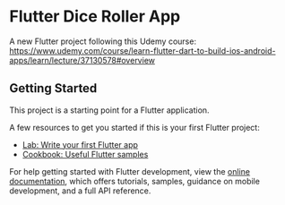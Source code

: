 # Flutter Dice Roller App

A new Flutter project following this Udemy course:
https://www.udemy.com/course/learn-flutter-dart-to-build-ios-android-apps/learn/lecture/37130578#overview

## Getting Started

This project is a starting point for a Flutter application.

A few resources to get you started if this is your first Flutter project:

- [Lab: Write your first Flutter app](https://docs.flutter.dev/get-started/codelab)
- [Cookbook: Useful Flutter samples](https://docs.flutter.dev/cookbook)

For help getting started with Flutter development, view the
[online documentation](https://docs.flutter.dev/), which offers tutorials,
samples, guidance on mobile development, and a full API reference.
